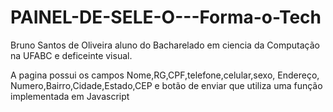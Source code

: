 # PAINEL-DE-SELE-O---Forma-o-Tech
Bruno Santos de Oliveira aluno do Bacharelado em ciencia da Computação na UFABC e deficeinte visual.

A pagina possui os campos Nome,RG,CPF,telefone,celular,sexo, Endereço, Numero,Bairro,Cidade,Estado,CEP 
e botão de enviar que utiliza uma função implementada em Javascript
